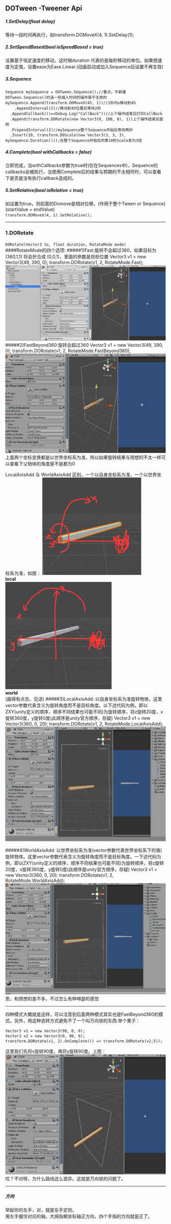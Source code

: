 ## DOTween -Tweener Api
##### 1.SetDelay(float delay)
等待一段时间再执行，如transform.DOMoveX(4, 1).SetDelay(1);
##### 2.SetSpeedBased(bool isSpeedBased = true)  
设置基于恒定速度的移动，这时候duration 代表的是每秒移动的单位。如果想速度为定值，设置ease为Ease.Linear.(动画启动或加入Sequence后设置不再生效)
##### 3.Sequence

    Sequence mySequence = DOTween.Sequence();//重点，不新建DOTween.Sequence()的话一些插入时间的操作是不生效的
    mySequence.Append(transform.DOMoveX(45, 1))//1秒内x移动到45
		.AppendInterval(2)//移动到45位置后等待2秒
      .AppendCallback(()=>Debug.Log("CallBack"))//上个操作结束后打印CallBack
      .Append(transform.DORotate(new Vector3(0, 180, 0), 1))上个操作结束后旋转
      .PrependInterval(2)//mySequence整个Sequence开始后等待两秒
      .Insert(10, transform.DOScale(new Vector3(3, 3, 3), mySequence.Duration()));在整个Sequence开始后的第10秒Scale变为3倍

##### 4.Complete(bool withCallbacks = false)  
立即完成，当withCallbacks参数为true时(仅在Sequences中)，Sequence的callbacks会被执行，当使用Complete后的结果与预期的不太相符时，可以查看下是否是没有执行callback造成的。  
##### 5.SetRelative(bool isRelative = true)  
如设置为true，则前面的Domove是相对位移。(作用于整个Tween or Sequence)(startValue + endValue)  
`transform.DOMoveX(4, 1).SetRelative();`

---
### 1.DORotate
`DORotate(Vector3 to, float duration, RotateMode mode)`  
####RotateMode的四个选项:
#####1)Fast:旋转不会超过360，如果目标为 (360,1,1)  将会折合成 (0,0,1)，里面的参数是目标位置
	Vector3 v1 = new Vector3(49, 390, 0);
	transform.DORotate(v1, 2, RotateMode.Fast);
![](pic/1.gif)
#####2)FastBeyond360:旋转会超过360
	Vector3 v1 = new Vector3(49, 390, 0);
	transform.DORotate(v1, 2, RotateMode.FastBeyond360);
![](pic/2.gif)
上面两个坐标变换都是以世界坐标系为准，所以如果旋转结果与预想的不太一样可以查看下父物体的角度是不是都为0

LocalAxisAdd 与 WorldAxisAdd 区别，一个以自身坐标系为准，一个以世界坐标系为准，如图：
![](pic/3.png)  
**local**  
![](pic/4.png)  
**world**  
(画得有点丑。见谅)
#####3)LocalAxisAdd: 以自身坐标系为准旋转物体。这里vector参数代表含义为旋转角度而不是目标角度。以下述代码为例，即以ZXY(unity定义的顺序，顺序不同结果也可能不同)为旋转顺序，将z旋转20度，x旋转360度，y旋转0度(此顺序是unity官方顺序，存疑)
    Vector3 v1 = new Vector3(360, 0, 20);
    transform.DORotate(v1, 2, RotateMode.LocalAxisAdd);
![](pic/5.gif)  

#####4)WorldAxisAdd: 以世界坐标系为准(vector参数代表世界坐标系下的值)旋转物体。这里vector参数代表含义为旋转角度而不是目标角度。一下述代码为例，即以ZXY(unity定义的顺序，顺序不同结果也可能不同)为旋转顺序，将z旋转20度，x旋转360度，y旋转0度(此顺序是unity官方顺序，存疑)
	Vector3 v1 = new Vector3(360, 0, 20);
	transform.DORotate(v1, 2, RotateMode.WorldAxisAdd);
![](pic/6.gif)  
恩，和预想的差不多，不过怎么有种嘚瑟的感觉  

---
四种模式大概就是这样，可以注意到后面两种模式其实也是FastBeyond360的模式。另外，用这种选转方式避免不了一个叫万向锁的东西.举个栗子：  

    Vector3 v1 = new Vector3(90, 0, 0);
    Vector3 v2 = new Vector3(0, 90, 0);
    transform.DORotate(v1, 2).OnComplete(() => transform.DORotate(v2,5));
这里我们先将x旋转90度，再将y旋转90度。上图：  
![](pic/7.gif)   
哎？不对呀，为什么路线这么诡异。这就是万向锁的问题了。

---  

##### 方向  
举起你的左手，对，就是左手定则。  
用左手握住对应的轴，大拇指朝坐标轴正方向，四个手指的方向就是正了。

